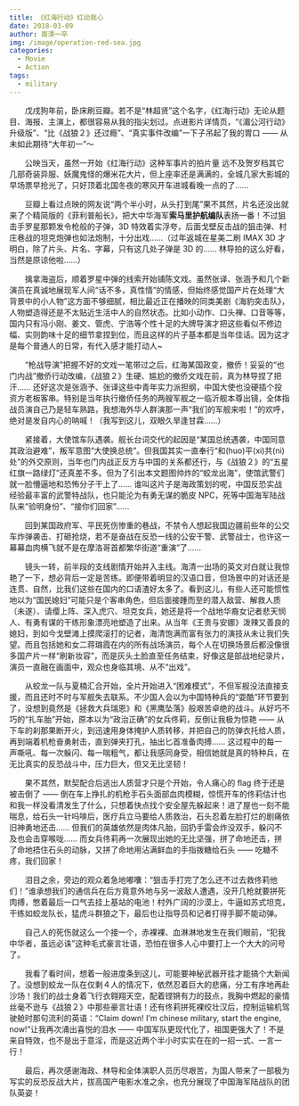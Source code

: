 ```yaml
---
title: 《红海行动》红动我心
date: 2018-03-09
author: 南漂一卒
img: /image/operation-red-sea.jpg
categories:
  - Movie
  - Action
tags:
  - military
---
```



　　戊戌狗年前，卧床刷豆瓣。若不是“林超贤”这个名字，《红海行动》无论从题目、海报、主演上，都很容易从我的指尖划过。点进影片详情页，“《湄公河行动》升级版”、“比《战狼２》还过瘾”、“真实事件改编”一下子吊起了我的胃口 —— 从未如此期待“大年初一”～

　　公映当天，虽然一开始《红海行动》这种军事片的拍片量 远不及贺岁档其它几部奇装异服、妖魔鬼怪的爆米花大片，但上座率还是满满的，全城几家大影城的早场票早抢光了，只好顶着北国冬夜的寒风开车进城看晚一点的了……

　　豆瓣上看过点映的网友说“两个半小时，从头打到尾”果不其然，片名还没出就来了个精简版的《菲利普船长》，把大中华海军**索马里护航编队**表扬一番！不过狙击手罗星那颗发令枪般的子弹，3D 特效着实浮夸，后面戈壁反击战的狙击弹、村庄巷战的坦克炮弹也如法炮制，十分出戏……（过年返城在星美二刷 IMAX 3D 才明白，除了片头、片名、字幕，只有这几处子弹是 3D 的…… 林导拍的这么好看，当然是原谅他啦……）

　　擒拿海盗后，顺着罗星中弹的线索开始铺陈文戏。虽然张译、张涵予和几个新演员在真诚地展现军人间“话不多，真性情”的情感，但始终感觉国产片在处理“大背景中的小人物”这方面不够细腻，相比最近正在播映的同类美剧《海豹突击队》，人物塑造得还是不太贴近生活中人的自然状态。比如小动作、口头禅、口音等等，国内只有冯小刚、姜文、管虎、宁浩等个性十足的大牌导演才把这些看似不修边幅、实则韵味十足的细节拿捏到位，而且这样的片子基本都是当年佳话。因为这才是每个普通人的日常，有代入感才能打动人~

　　“枪战导演”把握不好的文戏一笔带过之后，红海某国政变，撤侨！妥妥的“也门内战”撤侨行动改编，《战狼２》生硬、尴尬的撤侨文戏在前，真为林导捏了把汗…… 还好这次是张涵予、张译这些中青年实力派担纲，中国大使也没硬插个投资方老板客串。特别是当年执行撤侨任务的两艘军舰之一临沂舰本尊出镜，全体指战员演自己乃是轻车熟路，我想海外华人群演那一声“我们的军舰来啦！”的欢呼，绝对是发自内心的呐喊！（我写到这儿，双眼久旱逢甘霖……）

　　紧接着，大使馆车队遇袭。舰长台词交代的起因是“某国总统遇袭，中国同意其政治避难”，叛军意图“大使换总统”。但我国其实一直奉行“和(huo)平(xi)共(ni)处”的外交原则，当年也门内战正反方与中国的关系都还行，与《战狼２》的“五星红旗一路绿灯”还真差不多。但为了引出本文题图帅炸的“蛟龙出海”，使馆武警们就一脸懵逼地和恐怖分子干上了…… 谁叫这片子是海政策划的呢，中国反恐实战经验最丰富的武警特战队，也只能沦为有勇无谋的脆皮 NPC，死等中国海军陆战队来“验明身份”、“接你们回家”……

　　回到某国政府军、平民死伤惨重的巷战，不禁令人想起我国边疆前些年的公交车炸弹袭击、打砸抢烧，若不是奋战在反恐一线的公安干警、武警战士，也许这一幕幕血肉横飞就不是在摩洛哥首都繁华街道“重演”了……

　　镜头一转，前半段的支线剧情开始并入主线。海清一出场的英文对白就让我惊艳了一下，想必背后一定是苦练。即便带着明显的汉语口音，但场景中的对话还是连贯、自然，比我们这些在国内的口语渣好太多了。看到这儿，有些人还可能惯性地以为“国民媳妇”可能只是个客串角色，但后面接踵而至的潜入敌营、解救人质（未遂）、请缨上阵、深入虎穴、坦克女兵，她还是将一个战地华裔女记者悲天悯人、有勇有谋的干练形象漂亮地塑造了出来。从当年《王贵与安娜》泼辣又善良的媳妇，到如今戈壁滩上摸爬滚打的记者，海清饱满而富有张力的演技从未让我们失望。而且包括她和女二蒋璐霞在内的所有战场演员，每个人在切换场景后都没像很多国产片一样“刷新妆容”，而是灰头土脸直至任务结束，好像这是部战地纪录片，演员一直融在画面中，观众也身临其境、从不“出戏”。

　　从蛟龙一队与夏楠汇合开始，全片开始进入“困难模式”，不但军舰没法直接支援，而且还时不时与军舰失去联系。不少国人会以为中国特种兵的“耍酷”环节要到了，没想到竟然是《拯救大兵瑞恩》和《黑鹰坠落》般艰苦卓绝的战斗。从好巧不巧的“扎车胎”开始，原本以为“政治正确”的女兵佟莉，反倒让我极为惊艳 —— 从下车的刹那果断开火，到迅速用身体掩护人质转移，并把自己的防弹衣托给人质，再到端着机枪奋勇射击，直到弹夹打孔，抽出匕首准备肉搏…… 这过程中的每一声嘶吼、每一次躲闪、每一喘粗气，都让我感同身受，相信她就是真的特种兵，在无比真实的反恐战斗中，压力巨大，但又无比坚韧！

　　果不其然，默契配合后逃出人质营才只是个开始，令人痛心的 flag 终于还是被击倒了 —— 倒在车上挣扎的机枪手石头面部血肉模糊，惊慌开车的佟莉估计也和我一样没看清发生了什么，只想着快点找个安全屋先躲起来！进了屋也一刻不能喘息，给石头一针吗啡后，医疗兵立马要给人质救治，石头忍着左脸打烂的剧痛依旧神勇地还击…… 但我们的英雄依然是肉体凡胎，回扔手雷会炸没双手，躲闪不及也会击穿喉咙…… 而女兵佟莉再一次展现出她的无比坚强，拼了命地还击，拼了命地捂住石头的动脉，又拼了命地用沾满鲜血的手指拨糖给石头 —— 吃糖不疼，我们回家！

　　泪目之余，旁边的观众着急地嘟囔：“狙击手打完了怎么还不过去救佟莉他们！”谁承想我们的通信兵在后方竟意外地与另一波敌人遭遇，没开几枪就要拼死肉搏，憋着最后一口气去挂上基站的电池！村外广阔的沙漠上，牛逼如苏式坦克，干练如蛟龙队长，猛虎斗群狼之下，最后也让指导员和记者打得手脚不能动弹。

　　自己人的死伤就这么一个接一个，赤裸裸、血淋淋地发生在我们眼前，“犯我中华者，虽远必诛”这种毛式豪言壮语，恐怕在很多人心中要打上一个大大的问号了。

　　我看了看时间，想着一般进度条到这儿，可能要神秘武器开挂才能搞个大新闻了。没想到蛟龙一队在仅剩４人的情况下，依然忍着巨大的悲痛，分工有序地再赴沙场！我们的战士身着飞行衣翱翔天空，配着铿锵有力的鼓点，我胸中燃起的豪情丝毫不逊与《战狼２》中那些豪言壮语！还有佟莉拼死裸绞壮汉后，控制运输机驾驶舱时那句流利的英语：“Claim down! I'm chinese military, start the engine, now!”让我再次涌出喜悦的泪水 —— 中国军队更现代化了，祖国更强大了！不是来自特效，也不是出于意淫，而是这近两个半小时实实在在的一招一式、一言一行！

　　最后，再次感谢海政、林导和全体演职人员历尽艰苦，为国人带来了一部极为写实的反恐反战大片，拔高国产电影水准之余，也充分展现了中国海军陆战队的团队英姿！
